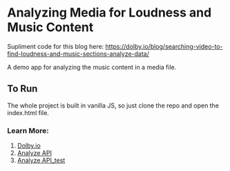 # Analyzing Media for Loudness and Music Content
Supliment code for this blog here: https://dolby.io/blog/searching-video-to-find-loudness-and-music-sections-analyze-data/

A demo app for analyzing the music content in a media file.

## To Run
The whole project is built in vanilla JS, so just clone the repo and open the index.html file.

### Learn More:
1. [Dolby.io](https://dolby.io/)
2. [Analyze API](https://docs.dolby.io/media-apis/docs/analyze-api-guide)
3. [Analyze API_test](https://docs.dby.io/media-apis/docs/analyze-api-guide)
